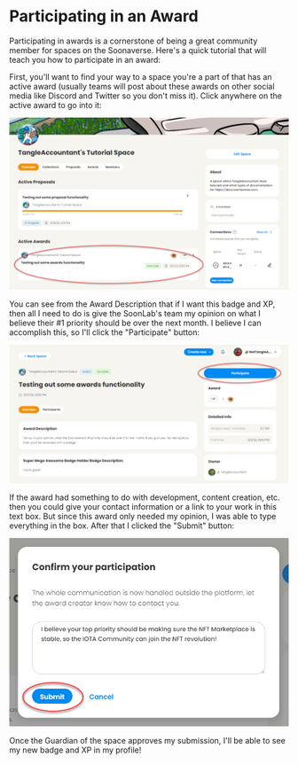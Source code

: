 # Participating in an Award

Participating in awards is a cornerstone of being a great community member for spaces on the Soonaverse. Here's a quick tutorial that will teach you how to participate in an award:

First, you'll want to find your way to a space you're a part of that has an active award (usually teams will post about these awards on other social media like Discord and Twitter so you don't miss it). Click anywhere on the active award to go into it:

![](<../.gitbook/assets/image (5).png>)

You can see from the Award Description that if I want this badge and XP, then all I need to do is give the SoonLab's team my opinion on what I believe their #1 priority should be over the next month. I believe I can accomplish this, so I'll click the "Participate" button:

![](<../.gitbook/assets/image (32) (1).png>)

If the award had something to do with development, content creation, etc. then you could give your contact information or a link to your work in this text box. But since this award only needed my opinion, I was able to type everything in the box. After that I clicked the "Submit" button:

![](<../.gitbook/assets/image (20).png>)

Once the Guardian of the space approves my submission, I'll be able to see my new badge and XP in my profile!
